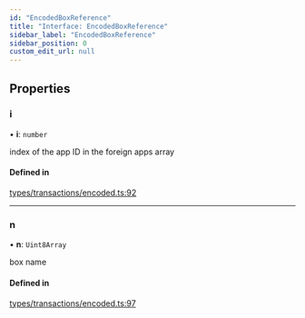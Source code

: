 ```yaml
---
id: "EncodedBoxReference"
title: "Interface: EncodedBoxReference"
sidebar_label: "EncodedBoxReference"
sidebar_position: 0
custom_edit_url: null
---
```


## Properties

### i

• **i**: `number`

index of the app ID in the foreign apps array

#### Defined in

[types/transactions/encoded.ts:92](https://github.com/joe-p/js-algorand-sdk/blob/6a3021f/src/types/transactions/encoded.ts#L92)

___

### n

• **n**: `Uint8Array`

box name

#### Defined in

[types/transactions/encoded.ts:97](https://github.com/joe-p/js-algorand-sdk/blob/6a3021f/src/types/transactions/encoded.ts#L97)
